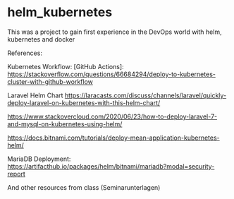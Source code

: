 # helm_kubernetes
This was a project to gain first experience in the DevOps world with helm, kubernetes and docker

References:

Kubernetes Workflow:
[GitHub Actions]: https://stackoverflow.com/questions/66684294/deploy-to-kubernetes-cluster-with-github-workflow

Laravel Helm Chart
https://laracasts.com/discuss/channels/laravel/quickly-deploy-laravel-on-kubernetes-with-this-helm-chart/

https://www.stackovercloud.com/2020/06/23/how-to-deploy-laravel-7-and-mysql-on-kubernetes-using-helm/

https://docs.bitnami.com/tutorials/deploy-mean-application-kubernetes-helm/

MariaDB Deployment:
https://artifacthub.io/packages/helm/bitnami/mariadb?modal=security-report

And other resources from class (Seminarunterlagen)
